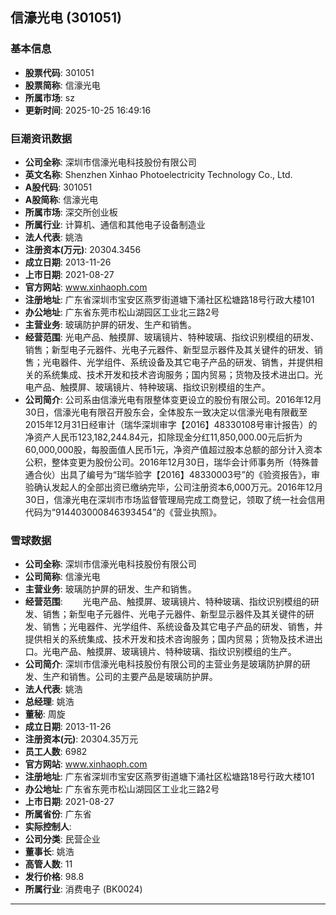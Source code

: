 ## 信濠光电 (301051)

### 基本信息

- **股票代码**: 301051
- **股票简称**: 信濠光电
- **所属市场**: sz
- **更新时间**: 2025-10-25 16:49:16

### 巨潮资讯数据

- **公司全称**: 深圳市信濠光电科技股份有限公司
- **英文名称**: Shenzhen Xinhao Photoelectricity Technology Co., Ltd.
- **A股代码**: 301051
- **A股简称**: 信濠光电
- **所属市场**: 深交所创业板
- **所属行业**: 计算机、通信和其他电子设备制造业
- **法人代表**: 姚浩
- **注册资本(万元)**: 20304.3456
- **成立日期**: 2013-11-26
- **上市日期**: 2021-08-27
- **官方网站**: www.xinhaoph.com
- **注册地址**: 广东省深圳市宝安区燕罗街道塘下涌社区松塘路18号行政大楼101
- **办公地址**: 广东省东莞市松山湖园区工业北三路2号
- **主营业务**: 玻璃防护屏的研发、生产和销售。
- **经营范围**: 光电产品、触摸屏、玻璃镜片、特种玻璃、指纹识别模组的研发、销售；新型电子元器件、光电子元器件、新型显示器件及其关键件的研发、销售；光电器件、光学组件、系统设备及其它电子产品的研发、销售，并提供相关的系统集成、技术开发和技术咨询服务；国内贸易；货物及技术进出口。光电产品、触摸屏、玻璃镜片、特种玻璃、指纹识别模组的生产。
- **公司简介**: 公司系由信濠光电有限整体变更设立的股份有限公司。2016年12月30日，信濠光电有限召开股东会，全体股东一致决定以信濠光电有限截至2015年12月31日经审计（瑞华深圳审字【2016】48330108号审计报告）的净资产人民币123,182,244.84元，扣除现金分红11,850,000.00元后折为60,000,000股，每股面值人民币1元，净资产值超过股本总额的部分计入资本公积，整体变更为股份公司。2016年12月30日，瑞华会计师事务所（特殊普通合伙）出具了编号为“瑞华验字【2016】48330003号”的《验资报告》，审验确认发起人的全部出资已缴纳完毕，公司注册资本6,000万元。2016年12月30日，信濠光电在深圳市市场监督管理局完成工商登记，领取了统一社会信用代码为“914403000846393454”的《营业执照》。

### 雪球数据

- **公司全称**: 深圳市信濠光电科技股份有限公司
- **公司简称**: 信濠光电
- **主营业务**: 玻璃防护屏的研发、生产和销售。
- **经营范围**: 　　光电产品、触摸屏、玻璃镜片、特种玻璃、指纹识别模组的研发、销售；新型电子元器件、光电子元器件、新型显示器件及其关键件的研发、销售；光电器件、光学组件、系统设备及其它电子产品的研发、销售，并提供相关的系统集成、技术开发和技术咨询服务；国内贸易；货物及技术进出口。光电产品、触摸屏、玻璃镜片、特种玻璃、指纹识别模组的生产。
- **公司简介**: 深圳市信濠光电科技股份有限公司的主营业务是玻璃防护屏的研发、生产和销售。公司的主要产品是玻璃防护屏。
- **法人代表**: 姚浩
- **总经理**: 姚浩
- **董秘**: 周旋
- **成立日期**: 2013-11-26
- **注册资本(元)**: 20304.35万元
- **员工人数**: 6982
- **官方网站**: www.xinhaoph.com
- **注册地址**: 广东省深圳市宝安区燕罗街道塘下涌社区松塘路18号行政大楼101
- **办公地址**: 广东省东莞市松山湖园区工业北三路2号
- **上市日期**: 2021-08-27
- **所属省份**: 广东省
- **实际控制人**: 
- **公司分类**: 民营企业
- **董事长**: 姚浩
- **高管人数**: 11
- **发行价格**: 98.8
- **所属行业**: 消费电子 (BK0024)

---